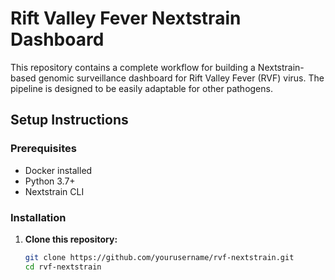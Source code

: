 # Rift Valley Fever Nextstrain Dashboard

This repository contains a complete workflow for building a Nextstrain-based genomic surveillance dashboard for Rift Valley Fever (RVF) virus. The pipeline is designed to be easily adaptable for other pathogens.

## Setup Instructions

### Prerequisites

- Docker installed
- Python 3.7+
- Nextstrain CLI

### Installation

1. **Clone this repository:**
   ```bash
   git clone https://github.com/yourusername/rvf-nextstrain.git
   cd rvf-nextstrain
   ```
